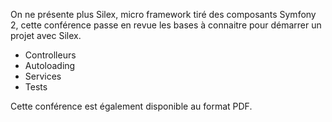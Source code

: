 
On ne présente plus Silex, micro framework tiré des composants Symfony 2, cette conférence passe en revue les bases à connaitre pour démarrer un projet avec Silex.

*   Controlleurs
*   Autoloading
*   Services
*   Tests

<script async class="speakerdeck-embed" data-id="4fd1cef05d50290183012d27" data-ratio="1.33333333333333" src="//speakerdeck.com/assets/embed.js"></script>

Cette conférence est également disponible au format PDF.